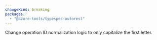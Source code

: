 ```yaml
---
changeKind: breaking
packages:
  - "@azure-tools/typespec-autorest"
---
```


Change operation ID normalization logic to only capitalize the first letter.